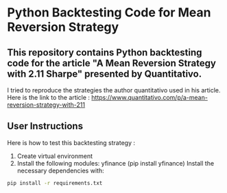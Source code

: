 # Python Backtesting Code for Mean Reversion Strategy

## This repository contains Python backtesting code for the article "A Mean Reversion Strategy with 2.11 Sharpe" presented by Quantitativo. 

I tried to reproduce the strategies the author quantitativo used in his article.
Here is the link to the article : https://www.quantitativo.com/p/a-mean-reversion-strategy-with-211

## User Instructions
Here is how to test this backtesting strategy : 
1. Create virtual environment
2. Install the following modules: yfinance (pip install yfinance)
Install the necessary dependencies with:

```bash
pip install -r requirements.txt
